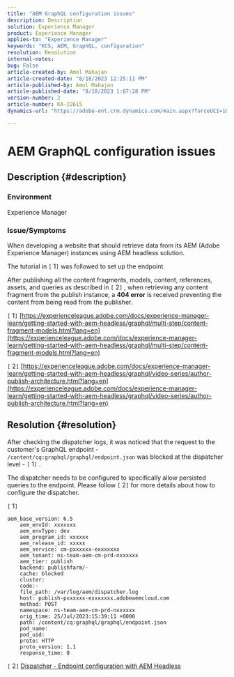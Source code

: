 ```yaml
---
title: "AEM GraphQL configuration issues"
description: Description
solution: Experience Manager
product: Experience Manager
applies-to: "Experience Manager"
keywords: "KCS, AEM, GraphQL, configuration"
resolution: Resolution
internal-notes: 
bug: False
article-created-by: Amol Mahajan
article-created-date: "8/18/2023 12:25:11 PM"
article-published-by: Amol Mahajan
article-published-date: "8/18/2023 1:07:28 PM"
version-number: 2
article-number: KA-22615
dynamics-url: "https://adobe-ent.crm.dynamics.com/main.aspx?forceUCI=1&pagetype=entityrecord&etn=knowledgearticle&id=41125740-c23d-ee11-bdf4-6045bd006793"

---
```

# AEM GraphQL configuration issues

## Description {#description}


### <b>Environment</b>

Experience Manager

### <b>Issue/Symptoms</b>

When developing a website that should retrieve data from its AEM (Adobe Experience Manager) instances using AEM headless solution.

 The tutorial in `[` 1`]`  was followed to set up the endpoint.

 After publishing all the content fragments, models, content, references, assets, and queries as described in `[` 2`]` , when retrieving any content fragment from the publish instance, a <b>404 error</b> is received preventing the content from being read from the publisher.



`[` 1`]`  [https://experienceleague.adobe.com/docs/experience-manager-learn/getting-started-with-aem-headless/graphql/multi-step/content-fragment-models.html?lang=en](https://experienceleague.adobe.com/docs/experience-manager-learn/getting-started-with-aem-headless/graphql/multi-step/content-fragment-models.html?lang=en)

`[` 2`]`  ​​​​[https://experienceleague.adobe.com/docs/experience-manager-learn/getting-started-with-aem-headless/graphql/video-series/author-publish-architecture.html?lang=en](https://experienceleague.adobe.com/docs/experience-manager-learn/getting-started-with-aem-headless/graphql/video-series/author-publish-architecture.html?lang=en)


## Resolution {#resolution}


After checking the dispatcher logs, it was noticed that the request to the customer's GraphQL endpoint - `/content/cq:graphql/graphql/endpoint.json` was blocked at the dispatcher level - `[` 1`]` .

The dispatcher needs to be configured to specifically allow persisted queries to the endpoint.
Please follow `[` 2`]`  for more details about how to configure the dispatcher.

`[` 1`]`


```
aem_base_version: 6.5
    aem_envId: xxxxxxx
    aem_envType: dev
    aem_program_id: xxxxxx
    aem_release_id: xxxxx
    aem_service: cm-pxxxxxx-exxxxxxx
    aem_tenant: ns-team-aem-cm-prd-nxxxxxx
    aem_tier: publish
    backend: publishfarm/-
    cache: blocked
    cluster: 
    code:-
    file_path: /var/log/aem/dispatcher.log
    host: publish-pxxxxxx-exxxxxxx.adobeaemcloud.com
    method: POST
    namespace: ns-team-aem-cm-prd-nxxxxxx
    orig_time: 25/Jul/2023:15:39:11 +0000
    path: /content/cq:graphql/graphql/endpoint.json
    pod_name: 
    pod_uid: 
    proto: HTTP
    proto_version: 1.1
    response_time: 0
```


`[` 2`]`
[Dispatcher - Endpoint configuration with AEM Headless](https://experienceleague.adobe.com/docs/experience-manager-cloud-service/content/headless/deployment/dispatcher.html?lang=en)
